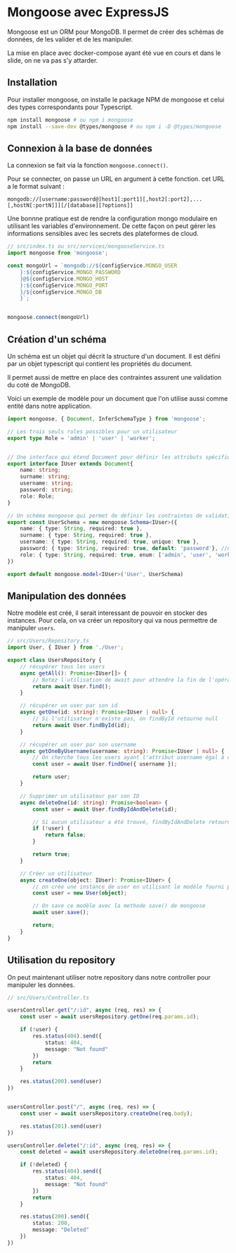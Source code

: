 # Mongoose avec ExpressJS

Mongoose est un ORM pour MongoDB. Il permet de créer des schémas de données, de les valider et de les manipuler.

La mise en place avec docker-compose ayant été vue en cours et dans le slide, on ne va pas s'y attarder.

## Installation

Pour installer mongoose, on installe le package NPM de mongoose et celui des types correspondants pour Typescript.

```bash
npm install mongoose # ou npm i mongoose
npm install --save-dev @types/mongoose # ou npm i -D @types/mongoose
```

## Connexion à la base de données

La connexion se fait via la fonction `mongoose.connect()`.

Pour se connecter, on passe un URL en argument à cette fonction. cet URL a le format suivant :

```text
mongodb://[username:password@]host1[:port1][,host2[:port2],...[,hostN[:portN]]][/[database][?options]]
```

Une bonnne pratique est de rendre la configuration mongo modulaire en utilisant les variables d'environnement. De cette façon on peut gérer les informations sensibles avec les secrets des plateformes de cloud.


```typescript
// src/index.ts ou src/services/mongooseService.ts
import mongoose from 'mongoose';

const mongoUrl = `mongodb://${configService.MONGO_USER
    }:${configService.MONGO_PASSWORD
    }@${configService.MONGO_HOST
    }:${configService.MONGO_PORT
    }/${configService.MONGO_DB
    }`;


mongoose.connect(mongoUrl)
```

## Création d'un schéma

Un schéma est un objet qui décrit la structure d'un document. Il est défini par un objet typescript qui contient les propriétés du document.

Il permet aussi de mettre en place des contraintes assurent une validation du coté de MongoDB.

Voici un exemple de modèle pour un document que l'on utilise aussi comme entité dans notre application.

```typescript
import mongoose, { Document, InferSchemaType } from 'mongoose';

// Les trois seuls roles possibles pour un utilisateur
export type Role = 'admin' | 'user' | 'worker';


// Une interface qui étend Document pour définir les attributs spécifiques à MongoDB tels que _id
export interface IUser extends Document{
    name: string;
    surname: string;
    username: string;
    password: string;
    role: Role;
}

// Un schéma mongoose qui permet de définir les contraintes de validation pour les objets mis en mémoire
export const UserSchema = new mongoose.Schema<IUser>({
    name: { type: String, required: true },
    surname: { type: String, required: true },
    username: { type: String, required: true, unique: true },
    password: { type: String, required: true, default: 'password'}, //noter la possibilité de mettre une valeur par défaut
    role: { type: String, required: true, enum: ['admin', 'user', 'worker'] }, // Noter la possibilité de mettre une liste d'enum
})

export default mongoose.model<IUser>('User', UserSchema)
```

## Manipulation des données

Notre modèle est créé, il serait interessant de pouvoir en stocker des instances. Pour cela, on va créer un repository qui va nous permettre de manipuler `users`.

```typescript
// src/Users/Repository.ts
import User, { IUser } from './User';

export class UsersRepository {
    // récupérer tous les users
    async getAll(): Promise<IUser[]> { 
        // Notez l'utilisation de await pour attendre la fin de l'opération
        return await User.find(); 
    }

    // récupérer un user par son id
    async getOne(id: string): Promise<IUser | null> { 
        // Si l'utilisateur n'existe pas, on findById retourne null
        return await User.findById(id); 
    }

    // récupérer un user par son username
    async getOneByUsername(username: string): Promise<IUser | null> { 
        // On cherche tous les users ayant l'attribut username égal à celui passé en paramètre
        const user = await User.findOne({ username });

        return user;
    }

    // Supprimer un utilisateur par son ID
    async deleteOne(id: string): Promise<boolean> {
        const user = await User.findByIdAndDelete(id);

        // Si aucun utilisateur a été trouvé, findByIdAndDelete retourne null
        if (!user) { 
            return false;
        }

        return true;
    }

    // Créer un utilisateur
    async createOne(object: IUser): Promise<IUser> {
        // on crée une instance de user en utilisant le modèle fourni par mongoose
        const user = new User(object);

        // On save ce modèle avec la methode save() de mongoose
        await user.save();

        return;
    }
}
```

## Utilisation du repository

On peut maintenant utiliser notre repository dans notre controller pour manipuler les données.

```typescript
// src/Users/Controller.ts

usersController.get("/:id", async (req, res) => {
    const user = await usersRepository.getOne(req.params.id);

    if (!user) {
        res.status(404).send({
            status: 404,
            message: "Not found"
        })
        return
    }

    res.status(200).send(user)
})


usersController.post("/", async (req, res) => {
    const user = await usersRepository.createOne(req.body);

    res.status(201).send(user)
})

usersController.delete("/:id", async (req, res) => {
    const deleted = await usersRepository.deleteOne(req.params.id);

    if (!deleted) {
        res.status(404).send({
            status: 404,
            message: "Not found"
        })
        return
    }

    res.status(200).send({
        status: 200,
        message: "Deleted"
    })
})
```


